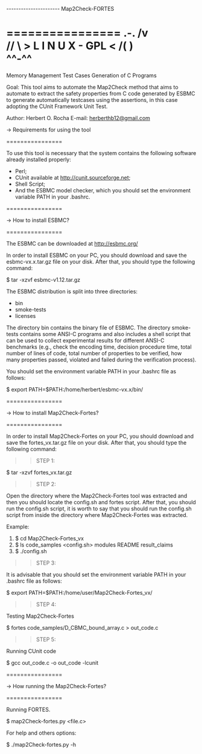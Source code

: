 ---------------------- Map2Check-FORTES

================
		  .-.
		  /v\
		 // \\    > L I N U X - GPL <
		/(   )\
		 ^^-^^
================

Memory Management Test Cases Generation of C Programs

Goal: 
This tool aims to automate the Map2Check method that aims to automate to extract the safety properties from C code generated by ESBMC to generate automatically testcases using the assertions, in this case adopting the CUnit Framework Unit Test.

Author: Herbert O. Rocha E-mail: herberthb12@gmail.com

-> Requirements for using the tool

================

To use this tool is necessary that the system contains the following software already installed properly:

- Perl;
- CUnit available at http://cunit.sourceforge.net;
- Shell Script;
- And the ESBMC model checker, which you should set the environment variable PATH in your .bashrc.

================

-> How to install ESBMC?

================

The ESBMC can be downloaded at http://esbmc.org/

In order to install ESBMC on your PC, you should download and save the esbmc-vx.x.tar.gz file on your disk. 
After that, you should type the following command:

$ tar -xzvf esbmc-v1.12.tar.gz

The ESBMC distribution is split into three directories:

- bin
- smoke-tests
- licenses

The directory bin contains the binary file of ESBMC. The directory smoke-tests contains some ANSI-C programs and also 
includes a shell script that can be used to collect experimental results for different ANSI-C benchmarks 
(e.g., check the encoding time, decision procedure time, total number of lines of code, total number of properties 
to be verified, how many properties passed, violated and failed during the verification process).

You should set the environment variable PATH in your .bashrc file as follows:

$ export PATH=$PATH:/home/herbert/esbmc-vx.x/bin/

================

-> How to install Map2Check-Fortes?

================

In order to install Map2Check-Fortes on your PC, you should download and save the fortes_vx.tar.gz file on your disk. 
After that, you should type the following command:

>> STEP 1:

$ tar -xzvf fortes_vx.tar.gz

>> STEP 2:

Open the directory where the Map2Check-Fortes tool was extracted and then you should locate the config.sh and fortes script. After that, you should run the config.sh script, it is worth to say that you should run the config.sh script from inside the directory where Map2Check-Fortes was extracted.

Example:

1) $ cd Map2Check-Fortes_vx
2) $ ls
	code_samples  <config.sh>  <fortes>  modules  README  result_claims
3) $ ./config.sh


>> STEP 3:

It is advisable that you should set the environment variable PATH in your .bashrc file as follows:

$ export PATH=$PATH:/home/user/Map2Check-Fortes_vx/

>> STEP 4:

Testing Map2Check-Fortes

$ fortes code_samples/D_CBMC_bound_array.c > out_code.c

>> STEP 5:

Running CUnit code

$ gcc out_code.c -o out_code -lcunit

================

-> How running the Map2Check-Fortes?

================

Running FORTES.

$ map2Check-fortes.py <file.c>

For help and others options:

$ ./map2Check-fortes.py -h
